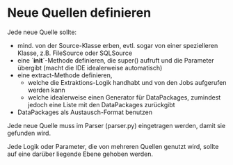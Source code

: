 # Neue Quellen definieren

Jede neue Quelle sollte:

- mind. von der Source-Klasse erben, evtl. sogar von einer spezielleren Klasse, z.B. FileSource oder SQLSource
- eine ´__init__´-Methode definieren, die super() aufruft und die Parameter übergibt (macht die IDE idealerweise automatisch)
- eine extract-Methode definieren,
  - welche die Extraktions-Logik handhabt und von den Jobs aufgerufen werden kann
  - welche idealerweise einen Generator für DataPackages, zumindest jedoch eine Liste mit den DataPackages zurückgibt
- DataPackages als Austausch-Format benutzen

Jede neue Quelle muss im Parser (parser.py) eingetragen werden, damit sie gefunden wird.

Jede Logik oder Parameter, die von mehreren Quellen genutzt wird, sollte auf eine darüber liegende Ebene gehoben werden.